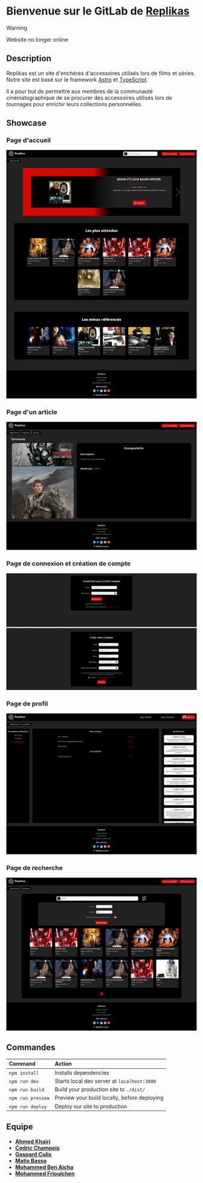 # Bienvenue sur le GitLab de [Replikas](https://replikas.gasdev.fr)

> [!WARNING]  
> Website no longer online

## Description

Replikas est un site d'enchères d'accessoires utilisés lors de films et séries.
Notre site est basé sur le framework [Astro](https://astro.build) et [TypeScript](https://www.typescriptlang.org/).

Il a pour but de permettre aux membres de la communauté cinématographique de se procurer des accessoires utilisés lors de tournages pour enrichir leurs collections personnelles.

## Showcase

### Page d'accueil

![Page d'accueil](/docs/screenshots/home.png)

### Page d'un article

![Page d'un article](/docs/screenshots/article.png)

### Page de connexion et création de compte

![Page de connexion](/docs/screenshots/login.png)
![Page de création de compte](/docs/screenshots/register.png)

### Page de profil

![Page de profil](/docs/screenshots/profile.png)

### Page de recherche

![Page de recherche](/docs/screenshots/search.png)

## Commandes

| Command           | Action                                       |
| :---------------- | :------------------------------------------- |
| `npm install`     | Installs dependencies                        |
| `npm run dev`     | Starts local dev server at `localhost:3000`  |
| `npm run build`   | Build your production site to `./dist/`      |
| `npm run preview` | Preview your build locally, before deploying |
| `npm run deploy`  | Deploy our site to production                |

## Equipe

- [**Ahmed Khairi**](https://gricad-gitlab.univ-grenoble-alpes.fr/khairia)
- [**Cedric Champeix**](https://gricad-gitlab.univ-grenoble-alpes.fr/champeic)
- [**Gaspard Culis**](https://github.com/GaspardCulis)
- [**Matis Basso**](https://gricad-gitlab.univ-grenoble-alpes.fr/bassom)
- [**Mohammed Ben Aicha**](https://gricad-gitlab.univ-grenoble-alpes.fr/benaichm)
- [**Mohammed Friouichen**](https://gricad-gitlab.univ-grenoble-alpes.fr/friouicm)
